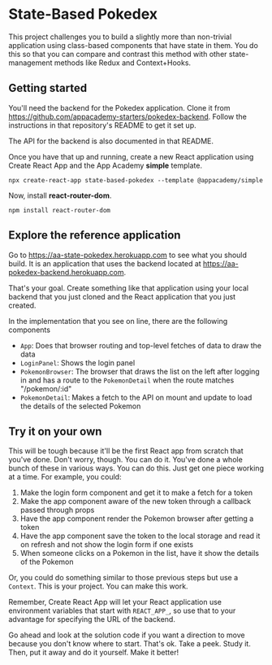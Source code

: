 # State-Based Pokedex

This project challenges you to build a slightly more than non-trivial
application using class-based components that have state in them. You do this so
that you can compare and contrast this method with other state-management
methods like Redux and Context+Hooks.

## Getting started

You'll need the backend for the Pokedex application. Clone it from
https://github.com/appacademy-starters/pokedex-backend. Follow the instructions
in that repository's README to get it set up.

The API for the backend is also documented in that README.

Once you have that up and running, create a new React application using
Create React App and the App Academy **simple** template.

```
npx create-react-app state-based-pokedex --template @appacademy/simple
```

Now, install **react-router-dom**.

```
npm install react-router-dom
```

## Explore the reference application

Go to https://aa-state-pokedex.herokuapp.com to see what you should build. It is
an application that uses the backend located at
https://aa-pokedex-backend.herokuapp.com.

That's your goal. Create something like that application using your local
backend that you just cloned and the React application that you just created.

In the implementation that you see on line, there are the following components

* `App`: Does that browser routing and top-level fetches of data to draw the
  data
* `LoginPanel`: Shows the login panel
* `PokemonBrowser`: The browser that draws the list on the left after logging in
   and has a route to the `PokemonDetail` when the route matches "/pokemon/:id"
* `PokemonDetail`: Makes a fetch to the API on mount and update to load the
   details of the selected Pokemon

## Try it on your own

This will be tough because it'll be the first React app from scratch that you've
done. Don't worry, though. You can do it. You've done a whole bunch of these in
various ways. You can do this. Just get one piece working at a time. For
example, you could:

1. Make the login form component and get it to make a fetch for a token
2. Make the app component aware of the new token through a callback passed
   through props
3. Have the app component render the Pokemon browser after getting a token
4. Have the app component save the token to the local storage and read it on
   refresh and not show the login form if one exists
5. When someone clicks on a Pokemon in the list, have it show the details of the
   Pokemon

Or, you could do something similar to those previous steps but use a `Context`.
This is your project. You can make this work.

Remember, Create React App will let your React application use environment
variables that start with `REACT_APP_`, so use that to your advantage for
specifying the URL of the backend.

Go ahead and look at the solution code if you want a direction to move because
you don't know where to start. That's ok. Take a peek. Study it. Then, put it
away and do it yourself. Make it better!
